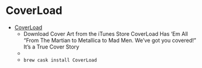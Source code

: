 # CoverLoad
- [CoverLoad](https://coverloadapp.com/)
  -  Download Cover Art from the iTunes Store CoverLoad Has ‘Em All “From The Martian to Metallica to Mad Men. We’ve got you covered!” It’s a True Cover Story
  - 
  - `brew cask install CoverLoad`
